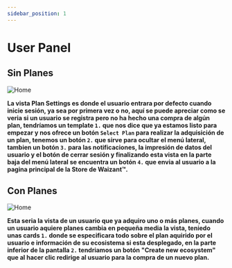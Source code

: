 ```yaml
---
sidebar_position: 1
---
```


# User Panel

## Sin Planes

![Home](/img/store-usuario/plan-settings/user_panel.png)

**La vista Plan Settings es donde el usuario entrara por defecto cuando inicie sesión\, ya sea por primera vez o no\, aquí se puede apreciar como se veria si un usuario se registra pero no ha hecho una compra de algún plan\, tendríamos un template `1.` que nos dice que ya estamos listo para empezar y nos ofrece un botón `Select Plan` para realizar la adquisición de un plan\, tenemos un botón `2.` que sirve para ocultar el menú lateral, tambien un botón `3.` para las notificaciones, la impresión de datos del usuario y el botón de cerrar sesión y finalizando esta vista en la parte baja del menú lateral se encuentra un botón `4.` que envia al usuario a la pagina principal de la Store de Waizant™.**

## Con Planes

![Home](/img/store-usuario/plan-settings/user_panel_ecosystem.png)

**Esta seria la vista de un usuario que ya adquiro uno o más planes\, cuando un usuario aquiere planes cambia en pequeña media la vista\, teniedo unas cards `1.` donde se especificara todo sobre el plan aquirido por el usuario e información de su ecosistema si esta desplegado\, en la parte inferior de la pantalla `2.` tendriamos un botón "Create new ecosystem" que al hacer clic redirige al usuario para la compra de un nuevo plan.**
